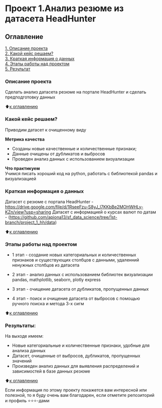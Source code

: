 # Проект 1.Анализ резюме из датасета HeadHunter

## Оглавление  
[1. Описание проекта](.README.md#Описание-проекта)  
[2. Какой кейс решаем?](.README.md#Какой-кейс-решаем)  
[3. Краткая информация о данных](.README.md#Краткая-информация-о-данных)  
[4. Этапы работы над проектом](.README.md#Этапы-работы-над-проектом)  
[5. Результат](.README.md#Результат)    

### Описание проекта    
Сделать анализ датасета резюме на портале HeadHunter и сделать предподготовку данных

:arrow_up:[к оглавлению](_)


### Какой кейс решаем?    
Приводим датасет к очищенному виду

**Метрика качества**     
* Созданы новые качественные и количественные признаки;
* Данные очищены от дубликатов и выбросов
* Проведен анализ данных с использованием визуализации

**Что практикуем**     
Учимся писать хороший код на python, работать с библиотекой pandas и визуализацией


### Краткая информация о данных
Датасет с резюме с портала HeadHunter - https://drive.google.com/file/d/1RseeFzu-S8yJ_l7KKbBe2MOHWHLy-KZn/view?usp=sharing
Датасет с информацией о курсах валют по датам - (https://github.com/apiona13/sf_data_science/tree/1st-branch/project_1_hh/data)
  
:arrow_up:[к оглавлению](.README.md#Оглавление)


### Этапы работы над проектом  

* 1 этап - создание новых категориальных и количественных признаков и существующих столбцов с данными, удаленний ненужных столбцов из датасета

* 2 этап - анализ данных с использованием библиотек визуализации pandas, mathplotlib, seaborn, plotly express

* 3 этап - очищение датасета от дубликатов, пропущенных данных

* 4 этап - поиск и очищение датасета от выбросов с помощью ручного поиска и метода 3-х сигм


:arrow_up:[к оглавлению](.README.md#Оглавление)


### Результаты:  

На выходе имеем: 

* Новые категориальные и количественные признаки, удобные для анализа данных
* Датасет, очищенные от выбросов, дубликатов, пропущенных значений
* Произведен анализ данных для выявления распределений и зависимостей в базе данных резюме

:arrow_up:[к оглавлению](.README.md#Оглавление)

Если информация по этому проекту покажется вам интересной или полезной, то я буду очень вам благодарен, если отметите репозиторий и профиль ⭐️⭐️⭐️-дами